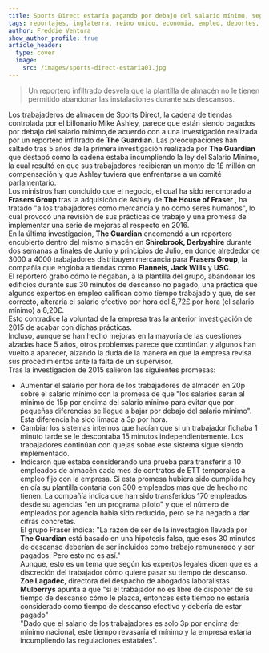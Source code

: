 ```yaml
---
title: Sports Direct estaría pagando por debajo del salario mínimo, según una investigación
tags: reportajes, inglaterra, reino unido, economia, empleo, deportes, sports direct
author: Freddie Ventura 
show_author_profile: true
article_header:
  type: cover
  image:
    src: /images/sports-direct-estaria01.jpg
---
```


> Un reportero infiltrado desvela que la plantilla de almacén no le tienen permitido abandonar las instalaciones durante sus descansos.   

Los trabajaderos de almacen de Sports Direct, la cadena de tiendas controlada por el billonario Mike Ashley, parece que están siendo pagados por debajo del salario mínimo,de acuerdo con a una investigación realizada por un reportero infiltrado de **The Guardian**. 
Las preocupaciones han saltado tras 5 años de la primera investigación realizada por **The Guardian** que destapó cómo la cadena estaba incumpliendo la ley del Salario Mínimo, la cual resultó en que sus trabajadores recibieran un monto de 1£ millón en compensación y que Ashley tuviera que enfrentarse a un comité parlamentario.  
Los ministros han concluido que el negocio, el cual ha sido renombrado a **Frasers Group** tras la adquisicón de Ashley de **The House of Fraser** , ha tratado "a los trabajadores como mercancía y no como seres humanos", lo cual provocó una revisión de sus prácticas de trabajo y una promesa de implementar una serie de mejoras al respecto en 2016.  
En la última investigación, **The Guardian** encomendó a un reportero encubierto dentro del mismo almacén en **Shirebrook, Derbyshire** durante dos semanas a finales de Junio y principios de Julio, en donde alrededor de 3000 a 4000 trabajadores distribuyen mercancia para **Frasers Group**, la compañia que engloba a tiendas como **Flannels, Jack Wills** y **USC**.  
El reportero grabo cómo le negaban, a la plantilla del grupo, abandonar los edificios durante sus 30 minutos de descanso no pagado, una práctica que algunos expertos en empleo califican como tiempo trabajado y que, de ser correcto, alteraria el salario efectivo por hora del 8,72£ por hora (el salario mínimo) a 8,20£.   
Esto contradice la voluntad de la empresa tras la anterior investigación de 2015 de acabar con dichas prácticas.  
Incluso, aunque se han hecho mejoras en la mayoría de las cuestiones alzadas hace 5 años, otros problemas parece que continúan y algunos han vuelto a aparecer, alzando la duda de la manera en que la empresa revisa sus procedimientos ante la falta de un supervisor.  
Tras la investigación de 2015 salieron las siguientes promesas:  
- Aumentar el salario por hora de los trabajadores de almacén en 20p sobre el salario mínimo con la promesa de que "los salarios serán al mínimo de 15p por encima del salario mínimo para evitar que por pequeñas diferencias se llegue a bajar por debajo del salario mínimo". Esta diferencia ha sido limada a 3p por hora. 
- Cambiar los sistemas internos que hacían que si un trabajador fichaba 1 minuto tarde se le descontaba 15 minutos independientemente. Los trabajadores continúan con quejas sobre este sistema sigue siendo implementado.  
- Indicaron que estaba considerando una prueba para transferir a 10 empleados de almacén cada mes de contratos de ETT temporales a empleo fijo con la empresa. Si esta promesa hubiera sido cumplida hoy en día su plantilla contaría con 300 empleados mas que de hecho no tienen. La compañía indica que han sido transferidos 170 empleados desde su agencias "en un programa piloto" y que el número de empleados por agencia habia sido reducido, pero se ha negado a dar cifras concretas.  
El grupo Fraser indica: "La razón de ser de la investagión llevada por **The Guardian** está basado en una hipotesis falsa, que esos 30 minutos de descanso deberían de ser incluidos como trabajo remunerado y ser pagados. Pero esto no es así."  
Aunque, esto es un tema que según los expertos legales dicen que es a discreción del trabajador cómo quiere pasar su tiempo de descanso.  
**Zoe Lagadec**, directora del despacho de abogados laboralistas **Mulberrys** apunta a que "si el trabajador no es libre de disponer de su tiempo de descanso cómo le plazca, entonces este tiempo no estaría considerado como tiempo de descanso efectivo y debería de estar pagado"  
"Dado que el salario de los trabajadores es solo 3p por encima del mínimo nacional, este tiempo revasaría el mínimo y la empresa estaría incumpliendo las regulaciones estatales".  
    
